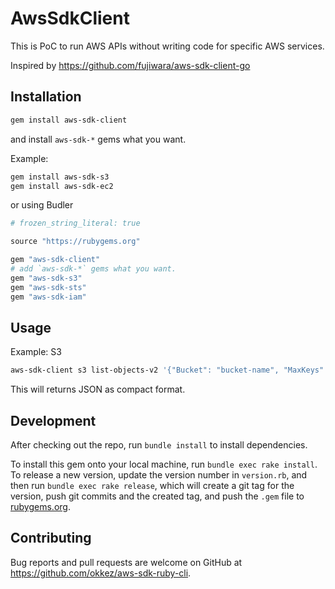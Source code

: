 # AwsSdkClient

This is PoC to run AWS APIs without writing code for specific AWS services.

Inspired by https://github.com/fujiwara/aws-sdk-client-go

## Installation

```sh
gem install aws-sdk-client
```

and install `aws-sdk-*` gems what you want.

Example:
```sh
gem install aws-sdk-s3
gem install aws-sdk-ec2
```

or using Budler

```ruby
# frozen_string_literal: true

source "https://rubygems.org"

gem "aws-sdk-client"
# add `aws-sdk-*` gems what you want.
gem "aws-sdk-s3"
gem "aws-sdk-sts"
gem "aws-sdk-iam"
````

## Usage

Example: S3

```sh
aws-sdk-client s3 list-objects-v2 '{"Bucket": "bucket-name", "MaxKeys": 10}'
```

This will returns JSON as compact format.

## Development

After checking out the repo, run `bundle install` to install dependencies.

To install this gem onto your local machine, run `bundle exec rake install`. To release a new version, update the version number in `version.rb`, and then run `bundle exec rake release`, which will create a git tag for the version, push git commits and the created tag, and push the `.gem` file to [rubygems.org](https://rubygems.org).

## Contributing

Bug reports and pull requests are welcome on GitHub at https://github.com/okkez/aws-sdk-ruby-cli.
